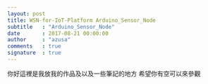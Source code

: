 ```yaml
---
layout: post
title: WSN-for-IoT-Platform Arduino_Sensor_Node
subtitle   : "Arduino_Sensor_Node"
date       : 2017-08-21 00:00:00
author     : "azusa"
comments   : true
signature  : true
---
```


你好這裡是我放我的作品及以及一些筆記的地方
希望你有空可以來參觀

